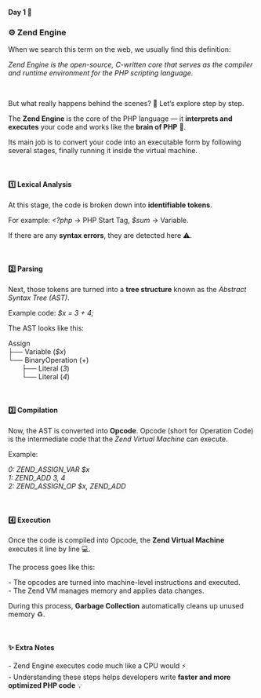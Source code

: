 <p><b>Day 1 👣</b></p>

<h3>⚙️ Zend Engine</h3>

<p>When we search this term on the web, we usually find this definition:</p>

<p><i>Zend Engine is the open-source, C-written core that serves as the compiler and runtime environment for the PHP scripting language.</i></p>

<br>
<p>But what really happens behind the scenes? 🤔 Let’s explore step by step.</p>

<p>The <b>Zend Engine</b> is the core of the PHP language — it <b>interprets and executes</b> your code and works like the <b>brain of PHP</b> 🧠.</p>

<p>Its main job is to convert your code into an executable form by following several stages, finally running it inside the virtual machine.</p>
<br>

<h4>1️⃣ Lexical Analysis</h4>
<p>At this stage, the code is broken down into <b>identifiable tokens</b>.</p>
<p>For example: <i>&lt;?php</i> → PHP Start Tag, <i>$sum</i> → Variable.</p>
<p>If there are any <b>syntax errors</b>, they are detected here ⚠️.</p>
<br>

<h4>2️⃣ Parsing</h4>
<p>Next, those tokens are turned into a <b>tree structure</b> known as the <i>Abstract Syntax Tree (AST)</i>.</p>
<p>Example code: <i>$x = 3 + 4;</i></p>
<p>The AST looks like this:</p>
<p>Assign<br>
├── Variable (<i>$x</i>)<br>
└── BinaryOperation (+)<br>
  ├── Literal (<i>3</i>)<br>
  └── Literal (<i>4</i>)</p>
<br>

<h4>3️⃣ Compilation</h4>
<p>Now, the AST is converted into <b>Opcode</b>. Opcode (short for Operation Code) is the intermediate code that the <i>Zend Virtual Machine</i> can execute.</p>
<p>Example:</p>
<p><i>0: ZEND_ASSIGN_VAR $x</i><br>
<i>1: ZEND_ADD 3, 4</i><br>
<i>2: ZEND_ASSIGN_OP $x, ZEND_ADD</i></p>
<br>

<h4>4️⃣ Execution</h4>
<p>Once the code is compiled into Opcode, the <b>Zend Virtual Machine</b> executes it line by line 💻.</p>
<p>The process goes like this:</p>
<p>- The opcodes are turned into machine-level instructions and executed.<br>
- The Zend VM manages memory and applies data changes.</p>
<p>During this process, <b>Garbage Collection</b> automatically cleans up unused memory ♻️.</p>
<br>

<h4>✨ Extra Notes</h4>
<p>- Zend Engine executes code much like a CPU would ⚡<br>
- Understanding these steps helps developers write <b>faster and more optimized PHP code</b> 💡</p>
